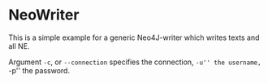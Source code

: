 # NeoWriter

This is a simple example for a generic Neo4J-writer which writes texts and all NE. 

Argument ``-c``, or ``--connection`` specifies the connection, ``-u'' the username, ``-p'' the password. 

